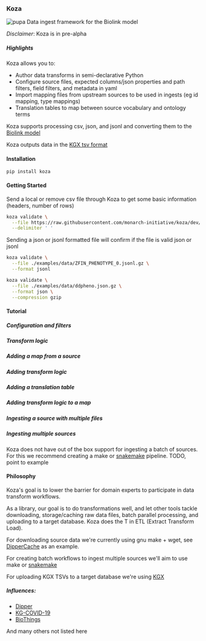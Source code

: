 ### Koza

![pupa](docs/img/pupa.png) Data ingest framework for the Biolink model

*Disclaimer*: Koza is in pre-alpha


##### Highlights
Koza allows you to:

- Author data transforms in semi-declarative Python
- Configure source files, expected columns/json properties and path filters,
field filters, and metadata in yaml
- Import mapping files from upstream sources to be used in ingests
(eg id mapping, type mappings)
- Translation tables to map between source vocabulary and ontology terms

Koza supports processing csv, json, and jsonl and converting them to the
[Biolink model](https://biolink.github.io/biolink-model/)

Koza outputs data in the
[KGX tsv format](https://github.com/biolink/kgx/blob/master/specification/kgx-format.md#kgx-format-as-tsv)


#### Installation

```
pip install koza
```

#### Getting Started

Send a local or remove csv file through Koza to get some basic information (headers, number of rows)

```bash
koza validate \
  --file https://raw.githubusercontent.com/monarch-initiative/koza/dev/tests/resources/source-files/string.tsv \
  --delimiter ' '
```

Sending a json or jsonl formatted file will confirm if the file is valid json or jsonl
```bash
koza validate \
  --file ./examples/data/ZFIN_PHENOTYPE_0.jsonl.gz \
  --format jsonl
```

```bash
koza validate \
  --file ./examples/data/ddpheno.json.gz \
  --format json \
  --compression gzip
```

#### Tutorial

##### Configuration and filters

##### Transform logic

##### Adding a map from a source

##### Adding transform logic

##### Adding a translation table

##### Adding transform logic to a map

##### Ingesting a source with multiple files

##### Ingesting multiple sources

Koza does not have out of the box support for ingesting a batch of sources.  For this we
recommend creating a make or [snakemake](https://snakemake.readthedocs.io/en/stable/) pipeline.
TODO, point to example


#### Philosophy
Koza's goal is to lower the barrier for domain experts to participate in data transform workflows.

As a library, our goal is to do transformations well, and let other tools tackle downloading,
storage/caching raw data files, batch parallel processing, and uploading to a target database.
Koza does the T in ETL (Extract Transform Load).

For downloading source data we're currently using gnu make + wget, see
[DipperCache](https://github.com/monarch-initiative/DipperCache) as an example.

For creating batch workflows to ingest multiple sources we'll aim to use
make or [snakemake](https://snakemake.readthedocs.io/en/stable/)

For uploading KGX TSVs to a target database we're using [KGX](https://github.com/biolink/kgx)

##### Influences:
 - [Dipper](https://github.com/monarch-initiative/dipper)
 - [KG-COVID-19](https://github.com/Knowledge-Graph-Hub/kg-covid-19)
 - [BioThings](https://github.com/biothings)
 
And many others not listed here